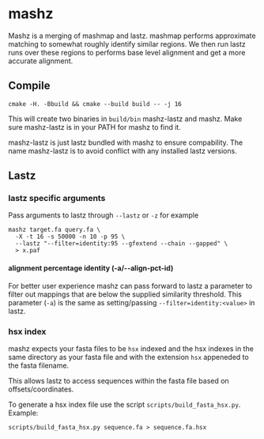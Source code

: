 # mashz

Mashz is a merging of mashmap and lastz. 
mashmap performs approximate matching to somewhat roughly identify similar regions.
We then run lastz runs over these regions to performs base level alignment and
get a more accurate alignment.

## Compile

```
cmake -H. -Bbuild && cmake --build build -- -j 16
```
This will create two binaries in `build/bin` mashz-lastz and mashz.
Make sure mashz-lastz is in your PATH for mashz to find it.

mashz-lastz is just lastz bundled with mashz to ensure compability.
The name mashz-lastz is to avoid conflict with any installed lastz versions.

## Lastz

### lastz specific arguments

Pass arguments to lastz through `--lastz` or `-z` for example
```
mashz target.fa query.fa \
  -X -t 16 -s 50000 -n 10 -p 95 \
  --lastz "--filter=identity:95 --gfextend --chain --gapped" \
  > x.paf
```

#### alignment percentage identity (-a/--align-pct-id)
For better user experience mashz can pass forward to lastz a parameter to filter
out mappings that are below the supplied similarity threshold. 
This parameter (`-a`) is the same as setting/passing `--filter=identity:<value>` in lastz.

### hsx index
mashz expects your fasta files to be `hsx` indexed and the hsx indexes in the 
same directory as your fasta file and with the extension `hsx` appeneded to the
fasta filename.

This allows lastz to access sequences within the fasta file based on offsets/coordinates.

To generate a hsx index file use the script `scripts/build_fasta_hsx.py`.
Example:
```
scripts/build_fasta_hsx.py sequence.fa > sequence.fa.hsx
```
